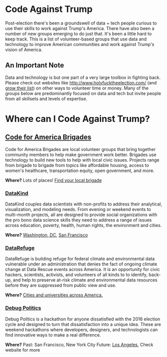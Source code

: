 # Code Against Trump

Post-election there's been a groundswell of data + tech people curious to use their skills to work against Trump's America. There have also been a number of new groups emerging to do just that. It's been a little hard to keep track. This is a list of volunteer-based groups that use data and technology to improve American communities and work against Trump's vision of America. 

## An Important Note
Data and technology is but one part of a very large toolbox in fighting back. Please check out websites like http://www.holyfucktheelection.com/ (and [grow their list](https://github.com/csb324/holyfucktheelectionistomorrow)) on other ways to volunteer time or money. Many of the groups below are predominantly focused on data and tech but invite people from all skillsets and levels of expertise.

# Where can I Code Against Trump?


## [Code for America Brigades](http://brigade.codeforamerica.org/brigade/)
Code for America Brigades are local volunteer groups that bring together community members to help make government work better. Brigades use technology to build new tools to help with local civic issues. Projects range from brigade to brigade from topics like affordable housing, access to women's healthcare, transportation equity, open government, and more. 

**Where?** Lots of places! [Find your local brigade](http://brigade.codeforamerica.org/brigade/)


### [DataKind](http://www.datakind.org/)
DataKind couples data scientists with non-profits to address their analytical, visualization, and modeling needs. From evening or weekend events to multi-month projects, all are designed to provide social organizations with the pro bono data science skills they need to address a range of issues across education, poverty, health, human rights, the environment and cities.

**Where?** [Washington, DC](http://www.datakind.org/chapters/datakind-dc), [San Francisco](http://www.datakind.org/chapters/datakind-sf)


### [DataRefuge](http://www.ppehlab.org/datarefuge)
DataRefuge is building refuge for federal climate and environmental data vulnerable under an administration that denies the fact of ongoing climate change at Data Rescue events across America. It is an opportunity for civic hackers, scientists, activists, and volunteers of all kinds to to identify, back-up, and help to preserve at-risk climate and environmental data resources before they are suppressed from public view and use.

**Where?** [Cities and universities across America.](http://www.ppehlab.org/datarescue-events) 


### [Debug Politics](https://www.debugpolitics.com/) 
Debug Politics is a hackathon for anyone dissatisfied with the 2016 election cycle and designed to turn that dissatisfaction into a unique idea. These are weekend hackathons where developers, designers, and technologists can find innovative ways to make a real difference.

**Where?** Past: San Francisco, New York City Future: [Los Angeles](https://www.eventbrite.com/e/debug-politics-1st-la-hackathon-tickets-29491780710), Check website for more


